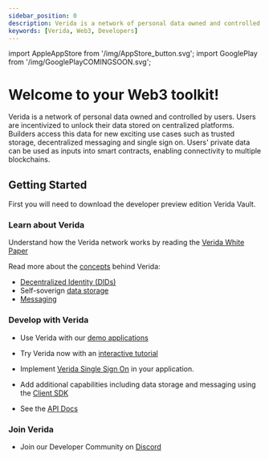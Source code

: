 ```yaml
---
sidebar_position: 0
description: Verida is a network of personal data owned and controlled by users.
keywords: [Verida, Web3, Developers]
---
```

import AppleAppStore from '/img/AppStore_button.svg';
import GooglePlay from '/img/GooglePlayCOMINGSOON.svg';


# Welcome to your Web3 toolkit!
Verida is a network of personal data owned and controlled by users. Users are incentivized to unlock their data stored on centralized platforms. Builders access this data for new exciting use cases such as trusted storage, decentralized messaging and single sign on. Users' private data can be used as inputs into smart contracts, enabling connectivity to multiple blockchains.


## Getting Started

First you will need to download the developer preview edition Verida Vault. 

[<AppleAppStore className="appstorebutton" />](https://apps.apple.com/us/app/verida-vault/id1546599632)
<GooglePlay className="appstorebutton" />

### Learn about Verida

Understand how the Verida network works by reading the [Verida White Paper](https://www.verida.io/whitepaper?utm=devportal)

Read more about the [concepts](/concepts) behind Verida:

* [Decentralized Identity (DIDs)](/concepts/accounts-and-identity)
* Self-soverign [data storage](/concepts/data-storage)
* [Messaging](/concepts/messaging)


### Develop with Verida

* Use Verida with our [demo applications](/demo)
* Try Verida now with an [interactive tutorial](tutorial/introduction.mdx)
* Implement [Verida Single Sign On](/single-sign-on-sdk) in your application.
* Add additional capabilities including data storage and messaging using the [Client SDK](/client-sdk)

* See the [API Docs](https://apidocs.verida.io/index.html)


### Join Verida

* Join our Developer Community on [Discord](https://discord.verida.io)